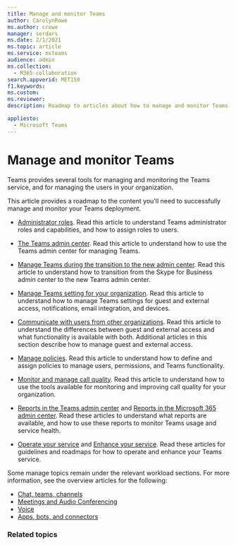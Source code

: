 ```yaml
---
title: Manage and monitor Teams
author: CarolynRowe
ms.author: crowe
manager: serdars
ms.date: 2/1/2021
ms.topic: article
ms.service: msteams
audience: admin
ms.collection: 
  - M365-collaboration
search.appverid: MET150
f1.keywords:
ms.custom: 
ms.reviewer: 
description: Roadmap to articles about how to manage and monitor Teams.

appliesto: 
  - Microsoft Teams
---
```


# Manage and monitor Teams

Teams provides several tools for managing and monitoring the Teams service, and for managing the users in your organization.

This article provides a roadmap to the content you'll need to successfully manage and monitor your Teams deployment.

- [Administrator roles](using-admin-roles.md). Read this article to understand Teams administrator roles and capabilities, and how to assign roles to users.

- [The Teams admin center](manage-teams-in-modern-portal.md). Read this article to understand how to use the Teams admin center for managing Teams.  

- [Manage Teams during the transition to the new admin center](manage-teams-skypeforbusiness-admin-center.md). Read this article to understand how to transition from the Skype for Business admin center to the new Teams admin center. 

- [Manage Teams setting for your organization](enable-features-office-365.md). Read this article to understand how to manage Teams settings for guest and external access, notifications, email integration, and devices.  

- [Communicate with users from other organizations](communicate-with-users-from-other-organizations.md). Read this article to understand the differences between guest and external access and what functionality is available with both. Additional articles in this section describe how to manage guest and external access.

- [Manage policies](policy-assignment-overview.md). Read this article to understand how to define and assign policies to manage users, permissions, and Teams functionality.

- [Monitor and manage call quality](monitor-call-quality-qos.md). Read this article to understand how to use the tools available for monitoring and improving call quality for your organization.

- [Reports in the Teams admin center](teams-analytics-and-reports/teams-reporting-reference.md) and [Reports in the Microsoft 365 admin center](teams-activity-reports.md). Read these articles to understand what reports are available, and how to use these reports to monitor Teams usage and service health.

- [Operate your service](teams-analytics-and-reports/teams-reporting-reference.md) and [Enhance your service](upgrade-enhance-my-service.md). Read these articles for guidelines and roadmaps for how to operate and enhance your Teams service.

Some manage topics remain under the relevant workload sections. For more information, see the overview articles for the following:

- [Chat, teams, channels](deploy-chat-teams-channels-microsoft-teams-landing-page.md)
- [Meetings and Audio Conferencing](deploy-meetings-microsoft-teams-landing-page.md)
- [Voice](cloud-voice-landing-page.md)
- [Apps, bots, and connectors](deploy-apps-microsoft-teams-landing-page.md)


### Related topics


